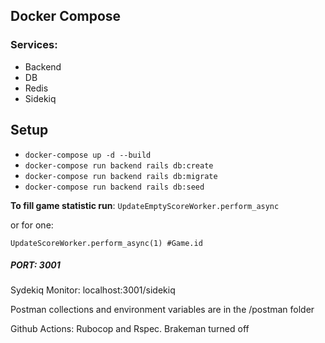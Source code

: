 ## Docker Compose

### Services:
- Backend
- DB
- Redis
- Sidekiq

## Setup
* ```docker-compose up -d --build ```
* ```docker-compose run backend rails db:create```
* ```docker-compose run backend rails db:migrate```
* ```docker-compose run backend rails db:seed```

**To fill game statistic run**:
```UpdateEmptyScoreWorker.perform_async```

or for one:

```UpdateScoreWorker.perform_async(1) #Game.id```

##### **PORT: 3001**

Sydekiq Monitor: localhost:3001/sidekiq

Postman collections and environment variables are in the /postman folder

Github Actions: Rubocop and Rspec. Brakeman turned off

